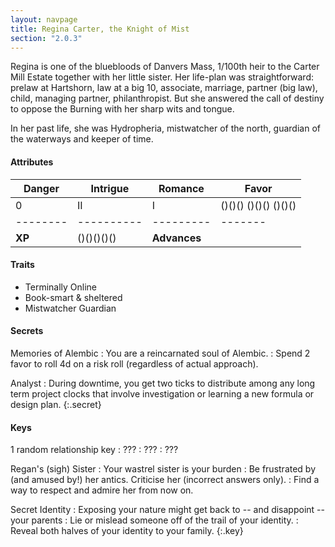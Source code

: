 ```yaml
---
layout: navpage
title: Regina Carter, the Knight of Mist
section: "2.0.3"
---
```


Regina is one of the bluebloods of Danvers Mass, 1/100th heir to the Carter Mill Estate together with her little sister.
Her life-plan was straightforward: prelaw at Hartshorn, law at a big 10, associate, marriage, partner (big law), child, managing partner, philanthropist.
But she answered the call of destiny to oppose the Burning with her sharp wits and tongue.

In her past life, she was Hydropheria, mistwatcher of the north, guardian of the waterways and keeper of time.

#### Attributes

| Danger | Intrigue | Romance | Favor |
|--------|----------|---------|-------|
| 0      | II       | I       | ()()() ()()() ()()() |
|--------|----------|---------|-------|
| **XP** | ()()()()() | **Advances** |       |

#### Traits

* Terminally Online
* Book-smart & sheltered
* Mistwatcher Guardian

#### Secrets

Memories of Alembic
: You are a reincarnated soul of Alembic.
  : Spend 2 favor to roll 4d on a risk roll (regardless of actual approach).

Analyst
: During downtime, you get two ticks to distribute among any long term project clocks that involve investigation or learning a new formula or design plan.
{:.secret}



#### Keys

1 random relationship key
: ???
  : ???
  : ???

Regan's (sigh) Sister
: Your wastrel sister is your burden
  : Be frustrated by (and amused by!) her antics. Criticise her (incorrect answers only).
  : Find a way to respect and admire her from now on.

Secret Identity
: Exposing your nature might get back to -- and disappoint -- your parents
  : Lie or mislead someone off of the trail of your identity.
  : Reveal both halves of your identity to your family.
{:.key}


